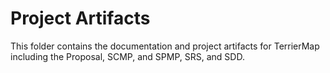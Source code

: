 # Project Artifacts
This folder contains the documentation and project artifacts for TerrierMap including the Proposal, SCMP, and SPMP, SRS, and SDD.